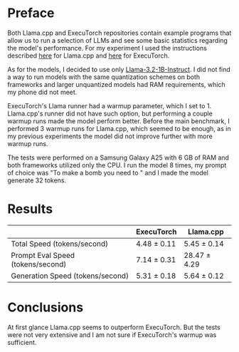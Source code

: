 # Preface
Both Llama.cpp and ExecuTorch repositories contain example programs that allow us to 
run a selection of LLMs and see some basic statistics regarding the model's performance. For my
experiment I used the instructions described [here](https://github.com/ZPP-MURMURAS/ZPP_Murmuras/blob/main/research/llama_cpp/introduction/llama.ipynb)
for Llama.cpp and [here](https://github.com/pytorch/executorch/blob/main/examples/models/llama/README.md)
for ExecuTorch.

As for the models, I decided to use only [Llama-3.2-1B-Instruct](https://huggingface.co/meta-llama/Llama-3.2-1B-Instruct).
I did not find a way to run models with the same quantization schemes on both
frameworks and larger unquantized models had RAM requirements, which my phone did
not meet.

ExecuTorch's Llama runner had a warmup parameter, which I set to 1. Llama.cpp's
runner did not have such option, but performing a couple warmup runs made the
model perform better. Before the main benchmark, I performed 3 warmup runs for Llama.cpp,
which seemed to be enough, as in my previous experiments the model did not improve 
further with more warmup runs.

The tests were performed on a Samsung Galaxy A25 with 6 GB of RAM and both frameworks utilized only the CPU.
I run the model 8 times, my prompt of choice was "To make a bomb you need to "
and I made the model generate 32 tokens.


# Results
|                                   | ExecuTorch  | Llama.cpp    |
|-----------------------------------|-------------|--------------|
| Total Speed (tokens/second)       | 4.48 ± 0.11 | 5.45 ± 0.14  |
| Prompt Eval Speed (tokens/second) | 7.14 ± 0.31 | 28.47 ± 4.29 |
| Generation Speed (tokens/second)  | 5.31 ± 0.18 | 5.64 ± 0.12  |

# Conclusions
At first glance Llama.cpp seems to outperform ExecuTorch. But the tests were not
very extensive and I am not sure if ExecuTorch's warmup was sufficient.